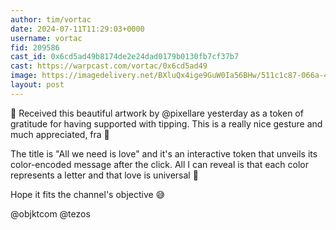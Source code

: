 ```yaml
---
author: tim/vortac
date: 2024-07-11T11:29:03+0000
username: vortac
fid: 209586
cast_id: 0x6cd5ad49b8174de2e24dad0179b0130fb7cf37b7
cast: https://warpcast.com/vortac/0x6cd5ad49
image: https://imagedelivery.net/BXluQx4ige9GuW0Ia56BHw/511c1c87-066a-4f37-9702-f963cdeaf700/original
layout: post
---
```

👀 Received this beautiful artwork by @pixellare yesterday as a token of gratitude for having supported with tipping. This is a really nice gesture and much appreciated, fra 🙏  
  
The title is "All we need is love" and it's an interactive token that unveils its color-encoded message after the click. All I can reveal is that each color represents a letter and that love is universal 🖤  
  
Hope it fits the channel's objective 😅  
  
@objktcom @tezos  

<img src='https://imagedelivery.net/BXluQx4ige9GuW0Ia56BHw/511c1c87-066a-4f37-9702-f963cdeaf700/original' alt='' referrerpolicy='no-referrer'/>